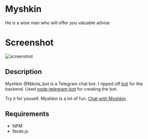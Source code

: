 # Myshkin

He is a wise man who will offer you valuable advise

# Screenshot

![screenshot](http://imageshack.com/a/img912/3142/pyMzJU.png)

## Description
	
Myshkin @Nikola_bot is a Telegram chat bot. I ripped off [bot](https://github.com/vesln/bot/) for the backend. Used [node-telegram-bot](https://github.com/orzFly/node-telegram-bot) for creating the bot. 

Try it for youself. Myshkin is a lot of fun.
[Chat with Myshkin](https://telegram.me/Nikola_bot) 

## Requirements

- NPM 
- Node.js 

